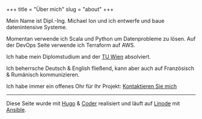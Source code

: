 +++
title = "Über mich"
slug = "about"
+++

Mein Name ist Dipl.-Ing. Michael Ion und ich entwerfe und baue datenintensive Systeme.

Momentan verwende ich Scala und Python um Datenprobleme zu lösen. Auf der DevOps Seite verwende ich Terraform auf AWS.

Ich habe mein Diplomstudium and der [TU Wien](https://www.tuwien.at/) absolviert.

Ich beherrsche Deutsch & English fließend, kann aber auch auf Französisch & Rumänisch kommunizieren.

Ich habe immer ein offenes Ohr für Ihr Projekt: [Kontaktieren Sie mich](/contact)

___ 
Diese Seite wurde mit [Hugo](https://gohugo.io) & [Coder](https://github.com/luizdepra/hugo-coder) realisiert und läuft auf [Linode](https://linode.com) mit [Ansible](https://ansible.com).